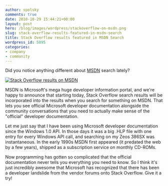 ```yaml
---
author: spolsky
comments: true
date: 2010-10-29 15:44:21+00:00
layout: post
hero: /blog/images/wordpress/stackoverflow-on-msdn.png
slug: stack-overflow-results-featured-in-msdn-search
title: Stack Overflow results featured in MSDN Search
wordpress_id: 5895
categories:
- company
- community
---
```


Did you notice anything different about [MSDN](http://msdn.microsoft.com/en-us/default.aspx) search lately?

[![Stack Overflow results on MSDN](/blog/images/wordpress/stackoverflow-on-msdn.png)](/blog/images/wordpress/stackoverflow-on-msdn.png)

MSDN is Microsoft's mega huge developer information portal, and we're happy to announce that starting today, Stack Overflow search results will be incorporated into the results when you search for something on MSDN. That lets you see official Microsoft developer documentation alongside the community conversations that you need to actually make sense of the "official" developer documentation.

Let me just say that I have been using Microsoft developer documentation since the Windows 1.0 API. In those days it was a big .HLP file with one entry for every Windows API call, and searching on my Zeos 386SX was instantaneous. In the early 1990s MSDN first appeared (it predated the web by a few years), shipped as a subscription service on monthly CD-ROMs.

Now programming has gotten so complicated that the official documentation never tells you everything you need to know. So I think it's just incredibly awesome that Microsoft has recognized that there has been a developer landslide from the vendor forums onto Stack Overflow. Give it a try!



